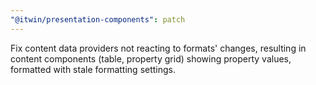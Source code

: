 ```yaml
---
"@itwin/presentation-components": patch
---
```


Fix content data providers not reacting to formats' changes, resulting in content components (table, property grid) showing property values, formatted with stale formatting settings.
